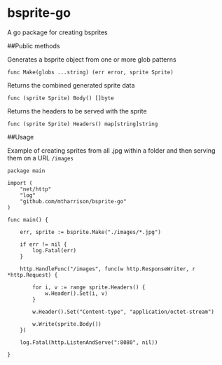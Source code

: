 bsprite-go
==========

A go package for creating bsprites

##Public methods

Generates a bsprite object from one or more glob patterns

    func Make(globs ...string) (err error, sprite Sprite)
    
Returns the combined generated sprite data   

    func (sprite Sprite) Body() []byte

Returns the headers to be served with the sprite  
    
    func (sprite Sprite) Headers() map[string]string

##Usage

Example of creating sprites from all .jpg within a folder and then serving them on a URL `/images`

    package main
    
    import (
    	"net/http"
    	"log"
    	"github.com/mtharrison/bsprite-go"
    )
    
    func main() {
    
    	err, sprite := bsprite.Make("./images/*.jpg")
    
    	if err != nil {
    		log.Fatal(err)
    	}
    
    	http.HandleFunc("/images", func(w http.ResponseWriter, r *http.Request) {
    
    		for i, v := range sprite.Headers() {
    			w.Header().Set(i, v)	
    		}
    
    		w.Header().Set("Content-type", "application/octet-stream")
    
    		w.Write(sprite.Body())
    	})
    
    	log.Fatal(http.ListenAndServe(":8080", nil))
    
    }
